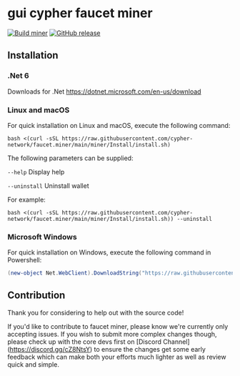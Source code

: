 # gui cypher faucet miner

[![Build miner](https://github.com/cypher-network/faucet.miner/workflows/build%20cypher%20miner/badge.svg)](https://github.com/cypher-network/faucet.miner/commits/main/)
[![GitHub release](https://img.shields.io/github/release/cypher-network/faucet.miner.svg)](https://GitHub.com/cypher-network/faucet.miner/releases/)


## Installation
### .Net 6

Downloads for .Net
https://dotnet.microsoft.com/en-us/download

### Linux and macOS

For quick installation on Linux and macOS, execute the following command:

```shell
bash <(curl -sSL https://raw.githubusercontent.com/cypher-network/faucet.miner/main/miner/Install/install.sh)
```

The following parameters can be supplied:

`--help`
Display help

`--uninstall`
Uninstall wallet


For example:

```shell
bash <(curl -sSL https://raw.githubusercontent.com/cypher-network/faucet.miner/main/miner/Install/install.sh)) --uninstall
```

### Microsoft Windows

For quick installation on Windows, execute the following command in Powershell:

```powershell
(new-object Net.WebClient).DownloadString("https://raw.githubusercontent.com/cypher-network/faucet.miner/main/miner/Install/install.ps1") | iex
```

## Contribution

Thank you for considering to help out with the source code!

If you'd like to contribute to faucet miner, please know we're currently only accepting issues. If you wish to submit more
complex changes though, please check up with the core devs first on [Discord Channel] (https://discord.gg/cZ8NtsY)
to ensure the changes get some early feedback which can make both your efforts much lighter as well as review quick and simple.
